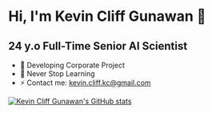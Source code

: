 # Hi, I'm Kevin Cliff Gunawan 👋

## 24 y.o Full-Time Senior AI Scientist

- 🔭 Developing Corporate Project
- 🌱 Never Stop Learning
- ⚡ Contact me: kevin.cliff.kc@gmail.com

[![Kevin Cliff Gunawan's GitHub stats](https://github-readme-stats.vercel.app/api?username=XterminatoR30)](https://github.com/XterminatoR30/github-readme-stats)

